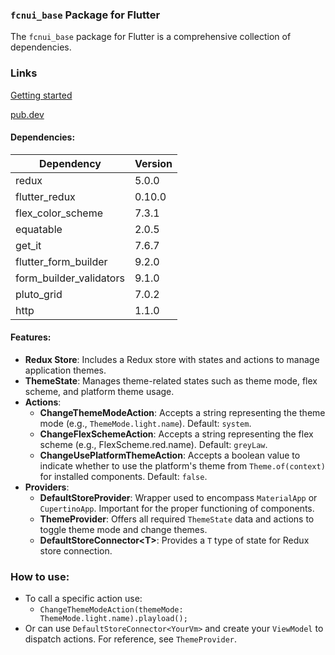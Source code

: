 ### `fcnui_base` Package for Flutter

The `fcnui_base` package for Flutter is a comprehensive collection of dependencies.

### Links

<a target="_blank" href="https://fcnui.shoh.dev/docs/get_started">Getting started</a>

<a target="_blank" href="https://pub.dev/packages/fcnui_base">pub.dev</a>

#### Dependencies:

| Dependency              | Version |
|-------------------------|---------|
| redux                   | 5.0.0   |
| flutter_redux           | 0.10.0  |
| flex_color_scheme       | 7.3.1   |
| equatable               | 2.0.5   |
| get_it                  | 7.6.7   |
| flutter_form_builder    | 9.2.0   |
| form_builder_validators | 9.1.0   |
| pluto_grid              | 7.0.2   |
| http                    | 1.1.0   |

#### Features:

- **Redux Store**: Includes a Redux store with states and actions to manage application themes.
- **ThemeState**: Manages theme-related states such as theme mode, flex scheme, and platform theme usage.
- **Actions**:
    - **ChangeThemeModeAction**: Accepts a string representing the theme mode (e.g., `ThemeMode.light.name`). Default: `system`.
    - **ChangeFlexSchemeAction**: Accepts a string representing the flex scheme (e.g., FlexScheme.red.name). Default: `greyLaw`.
    - **ChangeUsePlatformThemeAction**: Accepts a boolean value to indicate whether to use the platform's theme from `Theme.of(context)` for installed components. Default: `false`.
- **Providers**:
    - **DefaultStoreProvider**: Wrapper used to encompass `MaterialApp` or `CupertinoApp`. Important for the proper functioning of components.
    - **ThemeProvider**: Offers all required `ThemeState` data and actions to toggle theme mode and change themes.
    - **DefaultStoreConnector\<T\>**: Provides a `T` type of state for Redux store connection.

### How to use:
  - To call a specific action use:
    - `ChangeThemeModeAction(themeMode: ThemeMode.light.name).playload();`
  - Or can use `DefaultStoreConnector<YourVm>` and create your `ViewModel` to dispatch actions. For reference, see `ThemeProvider`. 
